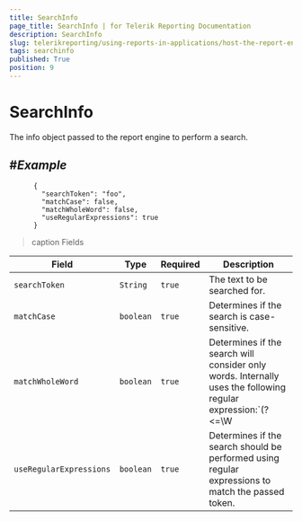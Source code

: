 ```yaml
---
title: SearchInfo
page_title: SearchInfo | for Telerik Reporting Documentation
description: SearchInfo
slug: telerikreporting/using-reports-in-applications/host-the-report-engine-remotely/telerik-reporting-rest-services/rest-api-reference/json-entities/searchinfo
tags: searchinfo
published: True
position: 9
---
```


# SearchInfo



The info object passed to the report engine to perform a search.
      

## #_Example_

	
          {
            "searchToken": "foo",
            "matchCase": false,
            "matchWholeWord": false,
            "useRegularExpressions": true
          }
        




>caption Fields

| Field | Type | Required | Description |
| ------ | ------ | ------ | ------ |
|`searchToken`|`String`|`true`|The text to be searched for.|
|`matchCase`|`boolean`|`true`|Determines if the search is case-sensitive.|
|`matchWholeWord`|`boolean`|`true`|Determines if the search will consider only words. Internally uses the following regular expression:`(?<=\W|^)(token)(?=\W|$).`|
|`useRegularExpressions`|`boolean`|`true`|Determines if the search should be performed using regular expressions to match the passed token.|
